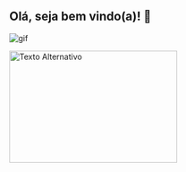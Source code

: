 ## Olá, seja bem vindo(a)! 👋

![gif](https://wordpress-cms-revista-prod-assets.quero.space/legacy_posts/post_images/15721/a3db5ae0d93f3eaf373589f2e21c36e5dade68e6.gif?1551215966)

<img src="link/do/seu/gif.gif" alt="Texto Alternativo" width="300" height="200">